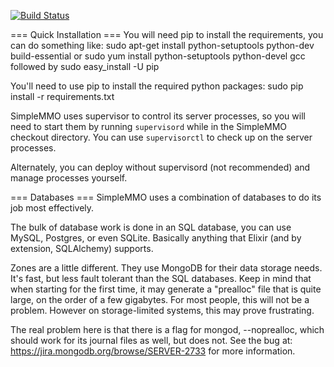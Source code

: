 
[![Build Status](https://secure.travis-ci.org/cnelsonsic/SimpleMMO.png?branch=master)](http://travis-ci.org/cnelsonsic/SimpleMMO)

=== Quick Installation ===
You will need pip to install the requirements, you can do something like:
sudo apt-get install python-setuptools python-dev build-essential
or
sudo yum install python-setuptools python-devel gcc
followed by
sudo easy_install -U pip

You'll need to use pip to install the required python packages:
sudo pip install -r requirements.txt

SimpleMMO uses supervisor to control its server processes, so you will need to
start them by running `supervisord` while in the SimpleMMO checkout directory.
You can use `supervisorctl` to check up on the server processes.

Alternately, you can deploy without supervisord (not recommended) and manage
processes yourself.


=== Databases ===
SimpleMMO uses a combination of databases to do its job most effectively.

The bulk of database work is done in an SQL database, you can use MySQL, Postgres,
or even SQLite. Basically anything that Elixir (and by extension, SQLAlchemy) supports.

Zones are a little different. They use MongoDB for their data storage needs.
It's fast, but less fault tolerant than the SQL databases.
Keep in mind that when starting for the first time, it may generate a "prealloc"
file that is quite large, on the order of a few gigabytes. For most people,
this will not be a problem. However on storage-limited systems, this may prove
frustrating.

The real problem here is that there is a flag for mongod, --noprealloc, which
should work for its journal files as well, but does not. See the bug at:
https://jira.mongodb.org/browse/SERVER-2733 for more information.

